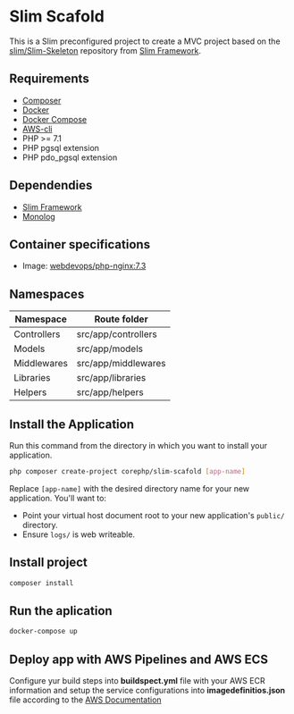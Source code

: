 # Slim Scafold

This is a Slim preconfigured project to create a MVC project based on the [slim/Slim-Skeleton](https://github.com/slimphp/Slim-Skeleton)
repository from [Slim Framework](https://www.slimframework.com/).

## Requirements

* [Composer](https://getcomposer.org/)
* [Docker](https://www.docker.com/)
* [Docker Compose](https://docs.docker.com/compose/)
* [AWS-cli](https://aws.amazon.com/cli/?sc_channel=PS&sc_campaign=acquisition_MX&sc_publisher=google&sc_medium=command_line_b&sc_content=aws_cli_e&sc_detail=aws%20cli&sc_category=command_line&sc_segment=161200955400&sc_matchtype=e&sc_country=MX&s_kwcid=AL!4422!3!161200955400!e!!g!!aws%20cli&ef_id=W6vEjwAABFBVLFJw:20180926174031:s)
* PHP >= 7.1
* PHP pgsql extension
* PHP pdo_pgsql extension

## Dependendies

* [Slim Framework](https://www.slimframework.com/)
* [Monolog](https://packagist.org/packages/monolog/monolog)

## Container specifications

* Image: [webdevops/php-nginx:7.3](https://hub.docker.com/r/webdevops/php-nginx/)

## Namespaces

| Namespace   | Route folder        |
|-------------|---------------------|
| Controllers | src/app/controllers |
| Models      | src/app/models      |
| Middlewares | src/app/middlewares |
| Libraries   | src/app/libraries   |
| Helpers     | src/app/helpers     |

## Install the Application

Run this command from the directory in which you want to install your application.

```bash
php composer create-project corephp/slim-scafold [app-name]
```

Replace `[app-name]` with the desired directory name for your new application. You'll want to:

* Point your virtual host document root to your new application's `public/` directory.
* Ensure `logs/` is web writeable.

## Install project

```bash
composer install
```

## Run the aplication

```bash
docker-compose up
```

## Deploy app with AWS Pipelines and AWS ECS

Configure yur build steps into **buildspect.yml** file with your AWS ECR information and setup the service configurations into **imagedefinitios.json** file according to the [AWS Documentation](https://docs.aws.amazon.com/AmazonECS/latest/developerguide/ecs-cd-pipeline.html)
